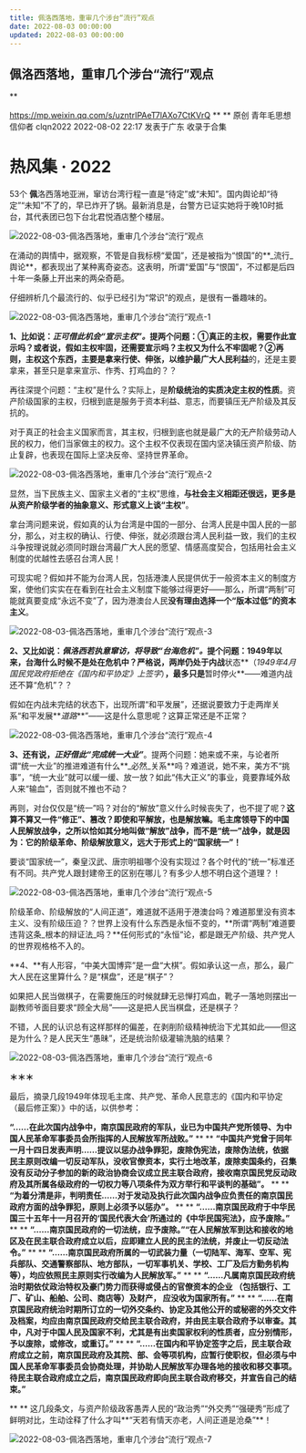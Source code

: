 ```yaml
---
title: 佩洛西落地，重审几个涉台“流行”观点
date: 2022-08-03 00:00:00
updated: 2022-08-03 00:00:00
---
```



## 佩洛西落地，重审几个涉台“流行”观点
**

https://mp.weixin.qq.com/s/uzntrIPAeT7lAXo7CtKVrQ
**
**
原创 青年毛思想信仰者 clqn2022 2022-08-02 22:17 发表于广东
收录于合集
# 热风集 · 2022
53个
**佩**洛西落地亚洲，窜访台湾行程一直是“待定”或“未知”。国内舆论却“待定”“未知”不了的，早已炸开了锅。最新消息是，台警方已证实她将于晚10时抵台，其代表团已包下台北君悦酒店整个楼层。

![2022-08-03-佩洛西落地，重审几个涉台“流行”观点](assets/2022-08-03-佩洛西落地，重审几个涉台“流行”观点.png)

在涌动的舆情中，据观察，不管是自我标榜“爱国”，还是被指为“恨国”的**_流行_舆论**，都表现出了某种离奇姿态。这表明，所谓“爱国”与“恨国”，不过都是后四十年一条藤上开出来的两朵奇葩。

仔细辨析几个最流行的、似乎已经引为“常识”的观点，是很有一番趣味的。

![2022-08-03-佩洛西落地，重审几个涉台“流行”观点-1](assets/2022-08-03-佩洛西落地，重审几个涉台“流行”观点-1.jpeg)

**1、**比如说：**_正可借此机会“宣示主权”。_**提两个问题：①真正的主权，需要作此宣示吗？或者说，假如主权牢固，还需要宣示吗？主权又为什么不牢固呢？②再则，主权这个东西，主要是拿来行使、伸张，以**维护最广大人民利益**的，还是主要拿来，甚至只是拿来宣示、作秀、打鸡血的？？

再往深提个问题：“主权”是什么？实际上，是**阶级统治的实质决定主权的性质**。资产阶级国家的主权，归根到底是服务于资本利益、意志，而要镇压无产阶级及其反抗的。

对于真正的社会主义国家而言，其主权，归根到底也就是最广大的无产阶级劳动人民的权力，他们当家做主的权力。这个主权不仅表现在国内坚决镇压资产阶级、防止复辟，也表现在国际上坚决反帝、坚持世界革命。

![2022-08-03-佩洛西落地，重审几个涉台“流行”观点-2](assets/2022-08-03-佩洛西落地，重审几个涉台“流行”观点-2.png)

显然，当下民族主义、国家主义者的“主权”思维，**与社会主义相距还很远，更多是从资产阶级学者的抽象意义、形式意义上谈“主权”**。

拿台湾问题来说，假如真的认为台湾是中国的一部分、台湾人民是中国人民的一部分，那么，对主权的确认、行使、伸张，就必须跟台湾人民利益一致，我们的主权斗争按理说就必须同时跟台湾最广大人民的愿望、情感高度契合，包括用社会主义制度的优越性去感召台湾人民！

可现实呢？假如并不能为台湾人民，包括港澳人民提供优于一般资本主义的制度方案，使他们实实在在看到在社会主义制度下能够过得更好——那么，所谓“两制”可能就真要变成“永远不变”了，因为港澳台人民**没有理由选择一个“版本过低”的资本主义**。

![2022-08-03-佩洛西落地，重审几个涉台“流行”观点-3](assets/2022-08-03-佩洛西落地，重审几个涉台“流行”观点-3.jpeg)

**2、**又比如说：**_佩洛西若执意窜访，将导致“台海危机”。_**提个问题：1949年以来，台海什么时候不是处在危机中？严格说，两岸仍处于**内战**状态**（_1949年4月国民党政府拒绝在《国内和平协定》上签字_）**，最多只是**暂时停火**——难道内战还不算“危机”？？

假如在内战未完结的状态下，出现所谓“和平发展”，还据说要致力于走两岸关系“和平发展**_道路_**”——这是什么意思呢？这算正常还是不正常？

![2022-08-03-佩洛西落地，重审几个涉台“流行”观点-4](assets/2022-08-03-佩洛西落地，重审几个涉台“流行”观点-4.jpeg)

**3、**还有说，**_正好借此“完成统一大业”_**。提两个问题：她来或不来，与论者所谓“统一大业”的推进难道有什么**_必然_关系**吗？难道说，她不来，美方不“挑事”，“统一大业”就可以缓一缓、放一放？如此“伟大正义”的事业，竟要靠域外敌人来“输血”，否则就不推也不动？

再则，对台仅仅是“统一”吗？对台的“解放”意义什么时候丧失了，也不提了呢？**这算不算又一件“修正”、篡改？**即使和平解放，也是解放嘛。毛主席领导下的中国人民解放战争，之所以恰如其分地叫做“解放”战争，而不是“统一”战争，就是因为：它的**阶级革命、阶级解放意义，远大于形式上的“国家统一”！**

要谈“国家统一”，秦皇汉武、唐宗明祖哪个没有实现过？各个时代的“统一”标准还有不同。共产党人跟封建帝王的区别在哪儿？有多少人想不明白这个道理？！

![2022-08-03-佩洛西落地，重审几个涉台“流行”观点-5](assets/2022-08-03-佩洛西落地，重审几个涉台“流行”观点-5.jpeg)

阶级革命、阶级解放的“人间正道”，难道就不适用于港澳台吗？难道那里没有资本主义、没有阶级压迫？？世界上没有什么东西是永恒不变的，**所谓“两制”难道要违背这条_根本的辩证法_吗？**任何形式的“永恒”论，都是跟无产阶级、共产党人的世界观格格不入的。

**4、**有人形容，“中美大国博弈”是一盘“大棋”。假如承认这一点，那么，最广大人民在这里算什么？是“棋盘”，还是“棋子”？

如果把人民当做棋子，在需要施压的时候就肆无忌惮打鸡血，靴子一落地则摆出一副教师爷面目要求“顾全大局”——这是把人民当棋盘，还是棋子？

不错，人民的认识总有这样那样的偏差，在剥削阶级精神统治下尤其如此——但这是为什么？是人民天生“愚昧”，还是统治阶级灌输洗脑的结果？

![2022-08-03-佩洛西落地，重审几个涉台“流行”观点-6](assets/2022-08-03-佩洛西落地，重审几个涉台“流行”观点-6.png)

**＊＊＊**

最后，摘录几段1949年体现毛主席、共产党、革命人民意志的《国内和平协定（最后修正案）》中的话，以供参考：

**“……在此次国内战争中，南京国民政府的军队，业已为中国共产党所领导、为中国人民革命军事委员会所指挥的人民解放军所战败。”**
**
**
**“中国共产党曾于同年一月十四日发表声明……提议以惩办战争罪犯，废除伪宪法，废除伪法统，依据民主原则改编一切反动军队，没收官僚资本，实行土地改革，废除卖国条约，召集没有反动分子参加的新的政治协商会议成立民主联合政府，接收南京国民党反动政府及其所属各级政府的一切权力等八项条件为双方举行和平谈判的基础”。**
**
**
**“为着分清是非，判明责任……对于发动及执行此次国内战争应负责任的南京国民政府方面的战争罪犯，原则上必须予以惩办”。**
**
**
**“……南京国民政府于中华民国三十五年十一月召开的‘国民代表大会’所通过的《中华民国宪法》，应予废除。”**
**
**
**“……南京国民政府的一切法统，应予废除。”“在人民解放军到达和接收的地区及在民主联合政府成立以后，应即建立人民的民主的法统，并废止一切反动法令。”**
**
**
**“……南京国民政府所属的一切武装力量（一切陆军、海军、空军、宪兵部队、交通警察部队、地方部队，一切军事机关、学校、工厂及后方勤务机构等），均应依照民主原则实行改编为人民解放军。”**
**
**
**“……凡属南京国民政府统治时期依仗政治特权及豪门势力而获得或侵占的官僚资本的企业 （包括银行、工厂、矿山、船舶、公司、商店等）及财产， 应没收为国家所有。”**
**
**
**“……在南京国民政府统治时期所订立的一切外交条约、协定及其他公开的或秘密的外交文件及档案，均应由南京国民政府交给民主联合政府，并由民主联合政府予以审查。其中，凡对于中国人民及国家不利，尤其是有出卖国家权利的性质者，应分别情形，予以废除，或修改，或重订。”**
**
**
**“……在国内和平协定签字之后，民主联合政府成立之前，南京国民政府及其院、部、会等项机构，应暂行使职权，但必须与中国人民革命军事委员会协商处理，并协助人民解放军办理各地的接收和移交事项。待民主联合政府成立之后，南京国民政府即向民主联合政府移交，并宣告自己的结束。”**

**
**
这几段条文，与资产阶级政客愚弄人民的“政治秀”“外交秀”“强硬秀”形成了鲜明对比，生动诠释了什么才叫**“天若有情天亦老，人间正道是沧桑”**！

![2022-08-03-佩洛西落地，重审几个涉台“流行”观点-7](assets/2022-08-03-佩洛西落地，重审几个涉台“流行”观点-7.jpeg)

